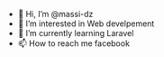 - 👋 Hi, I’m @massi-dz
- 👀 I’m interested in Web develpement
- 🌱 I’m currently learning Laravel
- 📫 How to reach me facebook

<!---
massi-dz/massi-dz is a ✨ special ✨ repository because its `README.md` (this file) appears on your GitHub profile.
You can click the Preview link to take a look at your changes.
--->
